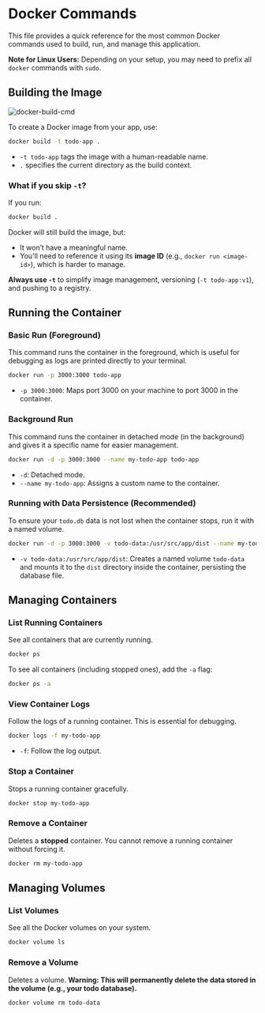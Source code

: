 # Docker Commands 

This file provides a quick reference for the most common Docker commands used to build, run, and manage this application.

**Note for Linux Users:** Depending on your setup, you may need to prefix all `docker` commands with `sudo`.



## Building the Image

![docker-build-cmd](/dockerbuild.png)

To create a Docker image from your app, use:

```bash
docker build -t todo-app .
```

* `-t todo-app` tags the image with a human-readable name.
* `.` specifies the current directory as the build context.

### What if you skip `-t`?

If you run:

```bash
docker build .
```

Docker will still build the image, but:

* It won’t have a meaningful name.
* You'll need to reference it using its **image ID** (e.g., `docker run <image-id>`), which is harder to manage.

**Always use `-t`** to simplify image management, versioning (`-t todo-app:v1`), and pushing to a registry.


## Running the Container

### Basic Run (Foreground)

This command runs the container in the foreground, which is useful for debugging as logs are printed directly to your terminal.

```bash
docker run -p 3000:3000 todo-app
```
- `-p 3000:3000`: Maps port 3000 on your machine to port 3000 in the container.

### Background Run

This command runs the container in detached mode (in the background) and gives it a specific name for easier management.

```bash
docker run -d -p 3000:3000 --name my-todo-app todo-app
```
- `-d`: Detached mode.
- `--name my-todo-app`: Assigns a custom name to the container.

### Running with Data Persistence (Recommended)

To ensure your `todo.db` data is not lost when the container stops, run it with a named volume.

```bash
docker run -d -p 3000:3000 -v todo-data:/usr/src/app/dist --name my-todo-app todo-app
```
- `-v todo-data:/usr/src/app/dist`: Creates a named volume `todo-data` and mounts it to the `dist` directory inside the container, persisting the database file.



## Managing Containers

### List Running Containers

See all containers that are currently running.

```bash
docker ps
```

To see all containers (including stopped ones), add the `-a` flag:
```bash
docker ps -a
```

### View Container Logs

Follow the logs of a running container. This is essential for debugging.

```bash
docker logs -f my-todo-app
```
- `-f`: Follow the log output.

### Stop a Container

Stops a running container gracefully.

```bash
docker stop my-todo-app
```

### Remove a Container

Deletes a **stopped** container. You cannot remove a running container without forcing it.

```bash
docker rm my-todo-app
```



## Managing Volumes

### List Volumes

See all the Docker volumes on your system.

```bash
docker volume ls
```

### Remove a Volume

Deletes a volume. **Warning: This will permanently delete the data stored in the volume (e.g., your todo database).**

```bash
docker volume rm todo-data
```
